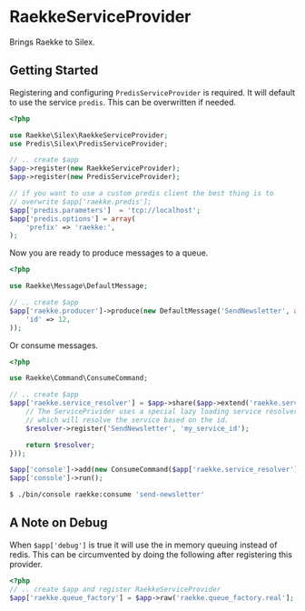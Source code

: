 RaekkeServiceProvider
=====================

Brings Raekke to Silex.

Getting Started
---------------

Registering and configuring `PredisServiceProvider` is required. It will default to use the
service `predis`. This can be overwritten if needed.

``` php
<?php

use Raekke\Silex\RaekkeServiceProvider;
use Predis\Silex\PredisServiceProvider;

// .. create $app
$app->register(new RaekkeServiceProvider);
$app->register(new PredisServiceProvider);

// if you want to use a custom predis client the best thing is to
// overwrite $app['raekke.predis'];
$app['predis.parameters']  = 'tcp://localhost';
$app['predis.options'] = array(
    'prefix' => 'raekke:',
);
```

Now you are ready to produce messages to a queue.

``` php
<?php

use Raekke\Message\DefaultMessage;

// .. create $app
$app['raekke.producer']->produce(new DefaultMessage('SendNewsletter', array(
    'id' => 12,
));
```

Or consume messages.

``` php
<?php

use Raekke\Command\ConsumeCommand;

// .. create $app
$app['raekke.service_resolver'] = $app->share($app->extend('raekke.service_resolver', function ($resolver, $app) {
    // The ServicePrivider uses a special lazy loading service resolver.
    // which will resolve the service based on the id.
    $resolver->register('SendNewsletter', 'my_service_id');

    return $resolver;
}));

$app['console']->add(new ConsumeCommand($app['raekke.service_resolver'], $app['raekke.queue_factory']));
$app['console']->run();
```

``` bash
$ ./bin/console raekke:consume 'send-newsletter'
```

A Note on Debug
---------------

When `$app['debug']` is true it will use the in memory queuing instead of redis.
This can be circumvented by doing the following after registering this provider.

``` php
<?php
// .. create $app and register RaekkeServiceProvider
$app['raekke.queue_factory'] = $app->raw('raekke.queue_factory.real'];
```
